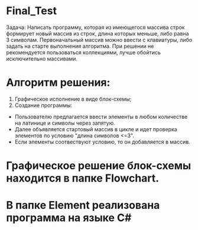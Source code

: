 # Final_Test
Задача: Написать программу, которая из имеющегося массива строк формирует новый массив из строк, длина которых меньше, либо равна 3 символам. Первоначальный массив можно ввести с клавиатуры, либо задать на старте выполнения алгоритма. При решении не рекомендуется пользоваться коллекциями, лучше обойтись исключительно массивами.
# Алгоритм решения:
1. Графическое исполнение в виде блок-схемы;
2. Создание программы:
- Пользователю предлагается ввести элементы в любом количестве на латинице и символы через запятую.
- Далее объявляется стартовый массив в цикле и идет проверка элементов по условию "длина символов <=3".
- Если элементы соотвествуют условию, то он добавляется в массив.
# Графическое решение блок-схемы находится в папке Flowchart.
# В папке Element реализована программа на языке C#
